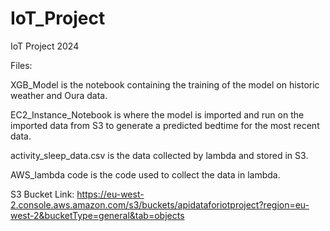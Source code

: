 # IoT_Project
IoT Project 2024


Files:

XGB_Model is the notebook containing the training of the model on historic weather and Oura data.

EC2_Instance_Notebook is where the model is imported and run on the imported data from S3 to generate a predicted bedtime for the most recent data.

activity_sleep_data.csv is the data collected by lambda and stored in S3.

AWS_lambda code is the code used to collect the data in lambda.

S3 Bucket Link: https://eu-west-2.console.aws.amazon.com/s3/buckets/apidataforiotproject?region=eu-west-2&bucketType=general&tab=objects
